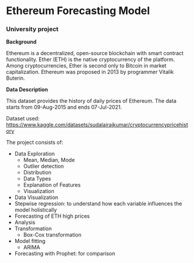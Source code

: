 # Ethereum Forecasting Model
### University project 

**Background**

Ethereum is a decentralized, open-source blockchain with smart contract functionality. Ether (ETH) is the native cryptocurrency of the platform. Among cryptocurrencies, Ether is second only to Bitcoin in market capitalization. Ethereum was proposed in 2013 by programmer Vitalik Buterin.

**Data Description**

This dataset provides the history of daily prices of Ethereum. The data starts from 09-Aug-2015 and ends 07-Jul-2021.


Dataset used: 
https://www.kaggle.com/datasets/sudalairajkumar/cryptocurrencypricehistory 

The project consists of:
- Data Exploration 
    - Mean, Median, Mode
    - Outlier detection
    - Distribution
    - Data Types
    - Explanation of Features
    - Visualization
- Data Visualization 
- Stepwise regression: to understand how each variable influences the model holistically
- Forecasting of ETH high prices 
- Analysis
- Transformation 
    - Box-Cox transformation
- Model fitting
    - ARIMA
- Forecasting with Prophet: for comparison


